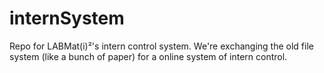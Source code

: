 # internSystem
Repo for LABMat(i)²'s intern control system.
We're exchanging the old file system (like a bunch of paper) for a online system of intern control.
